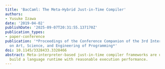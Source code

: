 ```yaml
---
title: 'BacCaml: The Meta-Hybrid Just-in-Time Compiler'
authors:
- Yusuke Izawa
date: '2019-04-02'
publishDate: '2025-09-07T20:31:55.137170Z'
publication_types:
- paper-conference
publication: '*Proceedings of the Conference Companion of the 3rd International Conference
  on Art, Science, and Engineering of Programming*'
doi: 10.1145/3328433.3328466
abstract: Meta-interpreter-based just-in-time compiler frameworks are useful to conveniently
  build a language runtime with reasonable execution performance.
---
```

